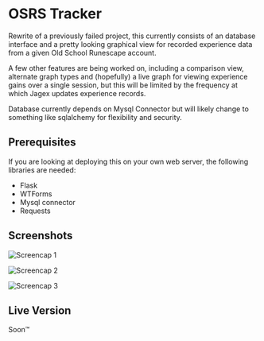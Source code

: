 # OSRS Tracker
Rewrite of a previously failed project, this currently consists of an database interface and a pretty looking graphical view for recorded experience data from a given Old School Runescape account.

A few other features are being worked on, including a comparison view, alternate graph types and (hopefully) a live graph for viewing experience gains over a single session, but this will be limited by the frequency at which Jagex updates experience records.

Database currently depends on Mysql Connector but will likely change to something like sqlalchemy for flexibility and security.

## Prerequisites
If you are looking at deploying this on your own web server, the following libraries are needed:</p>
* Flask
* WTForms
* Mysql connector
* Requests

## Screenshots
![Screencap 1](https://i.ibb.co/CPcFsqp/2020-09-02-19-20-52-127-0-0-1-85a9c48461bc.png)

![Screencap 2](https://i.ibb.co/CWHg7Yb/2020-09-02-19-21-09-127-0-0-1-6ac09519ee93.png)

![Screencap 3](https://i.ibb.co/s3DPzZY/2020-09-07-16-44-55-127-0-0-1-6e5f5527a867.png)

## Live Version
Soon™